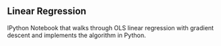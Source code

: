 Linear Regression
---
IPython Notebook that walks through OLS linear regression with gradient descent and implements the algorithm in Python.
